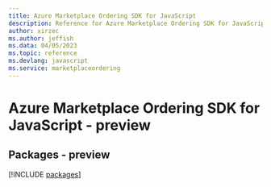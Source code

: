 ```yaml
---
title: Azure Marketplace Ordering SDK for JavaScript
description: Reference for Azure Marketplace Ordering SDK for JavaScript
author: xirzec
ms.author: jeffish
ms.data: 04/05/2023
ms.topic: reference
ms.devlang: javascript
ms.service: marketplaceordering
---
```

# Azure Marketplace Ordering SDK for JavaScript - preview
## Packages - preview
[!INCLUDE [packages](marketplace-ordering-index.md)]